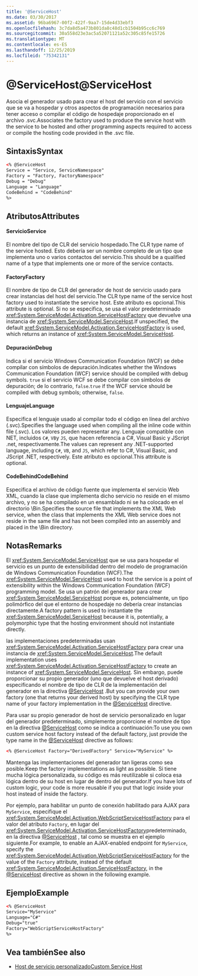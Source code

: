 ```yaml
---
title: '@ServiceHost'
ms.date: 03/30/2017
ms.assetid: 96ba6967-00f2-422f-9aa7-15de4d33ebf3
ms.openlocfilehash: 3c7da8d5a473b801da8c48d1cb1504b95cc6c769
ms.sourcegitcommit: 30a558d23e3ac5a52071121a52c305c85fe15726
ms.translationtype: MT
ms.contentlocale: es-ES
ms.lasthandoff: 12/25/2019
ms.locfileid: "75342131"
---
```

# <a name="servicehost"></a><span data-ttu-id="fd564-101">\@ServiceHost</span><span class="sxs-lookup"><span data-stu-id="fd564-101">\@ServiceHost</span></span>
<span data-ttu-id="fd564-102">Asocia el generador usado para crear el host del servicio con el servicio que se va a hospedar y otros aspectos de programación necesarios para tener acceso o compilar el código de hospedaje proporcionado en el archivo .svc.</span><span class="sxs-lookup"><span data-stu-id="fd564-102">Associates the factory used to produce the service host with the service to be hosted and other programming aspects required to access or compile the hosting code provided in the .svc file.</span></span>  
  
## <a name="syntax"></a><span data-ttu-id="fd564-103">Sintaxis</span><span class="sxs-lookup"><span data-stu-id="fd564-103">Syntax</span></span>  
  
```xml  
<% @ServiceHost
Service = "Service, ServiceNamespace"
Factory = "Factory, FactoryNamespace"
Debug = "Debug"
Language = "Language"
CodeBehind = "CodeBehind"
%>
```  
  
## <a name="attributes"></a><span data-ttu-id="fd564-104">Atributos</span><span class="sxs-lookup"><span data-stu-id="fd564-104">Attributes</span></span>  
  
#### <a name="service"></a><span data-ttu-id="fd564-105">Servicio</span><span class="sxs-lookup"><span data-stu-id="fd564-105">Service</span></span>  
 <span data-ttu-id="fd564-106">El nombre del tipo de CLR del servicio hospedado.</span><span class="sxs-lookup"><span data-stu-id="fd564-106">The CLR type name of the service hosted.</span></span> <span data-ttu-id="fd564-107">Esto debería ser un nombre completo de un tipo que implementa uno o varios contactos del servicio.</span><span class="sxs-lookup"><span data-stu-id="fd564-107">This should be a qualified name of a type that implements one or more of the service contacts.</span></span>  
  
#### <a name="factory"></a><span data-ttu-id="fd564-108">Factory</span><span class="sxs-lookup"><span data-stu-id="fd564-108">Factory</span></span>  
 <span data-ttu-id="fd564-109">El nombre de tipo de CLR del generador de host de servicio usado para crear instancias del host del servicio.</span><span class="sxs-lookup"><span data-stu-id="fd564-109">The CLR type name of the service host factory used to instantiate the service host.</span></span> <span data-ttu-id="fd564-110">Este atributo es opcional.</span><span class="sxs-lookup"><span data-stu-id="fd564-110">This attribute is optional.</span></span> <span data-ttu-id="fd564-111">Si no se especifica, se usa el valor predeterminado <xref:System.ServiceModel.Activation.ServiceHostFactory> que devuelve una instancia de <xref:System.ServiceModel.ServiceHost>.</span><span class="sxs-lookup"><span data-stu-id="fd564-111">If unspecified, the default <xref:System.ServiceModel.Activation.ServiceHostFactory> is used, which returns an instance of <xref:System.ServiceModel.ServiceHost>.</span></span>  
  
#### <a name="debug"></a><span data-ttu-id="fd564-112">Depuración</span><span class="sxs-lookup"><span data-stu-id="fd564-112">Debug</span></span>  
 <span data-ttu-id="fd564-113">Indica si el servicio Windows Communication Foundation (WCF) se debe compilar con símbolos de depuración.</span><span class="sxs-lookup"><span data-stu-id="fd564-113">Indicates whether the Windows Communication Foundation (WCF) service should be compiled with debug symbols.</span></span> <span data-ttu-id="fd564-114">`true` si el servicio WCF se debe compilar con símbolos de depuración; de lo contrario, `false`.</span><span class="sxs-lookup"><span data-stu-id="fd564-114">`true` if the WCF service should be compiled with debug symbols; otherwise, `false`.</span></span>  
  
#### <a name="language"></a><span data-ttu-id="fd564-115">Lenguaje</span><span class="sxs-lookup"><span data-stu-id="fd564-115">Language</span></span>  
 <span data-ttu-id="fd564-116">Especifica el lenguaje usado al compilar todo el código en línea del archivo (.svc).</span><span class="sxs-lookup"><span data-stu-id="fd564-116">Specifies the language used when compiling all the inline code within file (.svc).</span></span> <span data-ttu-id="fd564-117">Los valores pueden representar any. Lenguaje compatible con NET, incluidos `C#`, `VB`y `JS`, que hacen referencia a C#, Visual Basic y JScript .net, respectivamente.</span><span class="sxs-lookup"><span data-stu-id="fd564-117">The values can represent any .NET-supported language, including `C#`, `VB`, and `JS`, which refer to C#, Visual Basic, and JScript .NET, respectively.</span></span> <span data-ttu-id="fd564-118">Este atributo es opcional.</span><span class="sxs-lookup"><span data-stu-id="fd564-118">This attribute is optional.</span></span>  
  
#### <a name="codebehind"></a><span data-ttu-id="fd564-119">CodeBehind</span><span class="sxs-lookup"><span data-stu-id="fd564-119">CodeBehind</span></span>  
 <span data-ttu-id="fd564-120">Especifica el archivo de código fuente que implementa el servicio Web XML, cuando la clase que implementa dicho servicio no reside en el mismo archivo, y no se ha compilado en un ensamblado ni se ha colocado en el directorio \Bin.</span><span class="sxs-lookup"><span data-stu-id="fd564-120">Specifies the source file that implements the XML Web service, when the class that implements the XML Web service does not reside in the same file and has not been compiled into an assembly and placed in the \Bin directory.</span></span>  
  
## <a name="remarks"></a><span data-ttu-id="fd564-121">Notas</span><span class="sxs-lookup"><span data-stu-id="fd564-121">Remarks</span></span>  
 <span data-ttu-id="fd564-122">El <xref:System.ServiceModel.ServiceHost> que se usa para hospedar el servicio es un punto de extensibilidad dentro del modelo de programación de Windows Communication Foundation (WCF).</span><span class="sxs-lookup"><span data-stu-id="fd564-122">The <xref:System.ServiceModel.ServiceHost> used to host the service is a point of extensibility within the Windows Communication Foundation (WCF) programming model.</span></span> <span data-ttu-id="fd564-123">Se usa un patrón del generador para crear <xref:System.ServiceModel.ServiceHost> porque es, potencialmente, un tipo polimórfico del que el entorno de hospedaje no debería crear instancias directamente.</span><span class="sxs-lookup"><span data-stu-id="fd564-123">A factory pattern is used to instantiate the <xref:System.ServiceModel.ServiceHost> because it is, potentially, a polymorphic type that the hosting environment should not instantiate directly.</span></span>  
  
 <span data-ttu-id="fd564-124">las implementaciones predeterminadas usan <xref:System.ServiceModel.Activation.ServiceHostFactory> para crear una instancia de <xref:System.ServiceModel.ServiceHost>.</span><span class="sxs-lookup"><span data-stu-id="fd564-124">The default implementation uses <xref:System.ServiceModel.Activation.ServiceHostFactory> to create an instance of <xref:System.ServiceModel.ServiceHost>.</span></span> <span data-ttu-id="fd564-125">Sin embargo, puede proporcionar su propio generador (uno que devuelve el host derivado) especificando el nombre de tipo de CLR de la implementación del generador en la directiva [\@ServiceHost](servicehost.md) .</span><span class="sxs-lookup"><span data-stu-id="fd564-125">But you can provide your own factory (one that returns your derived host) by specifying the CLR type name of your factory implementation in the [\@ServiceHost](servicehost.md) directive.</span></span>  
  
 <span data-ttu-id="fd564-126">Para usar su propio generador de host de servicio personalizado en lugar del generador predeterminado, simplemente proporcione el nombre de tipo en la directiva [@ServiceHost](servicehost.md) como se indica a continuación:</span><span class="sxs-lookup"><span data-stu-id="fd564-126">To use you own custom service host factory instead of the default factory, just provide the type name in the [@ServiceHost](servicehost.md) directive as follows:</span></span>  
  
```xml  
<% @ServiceHost Factory="DerivedFactory" Service="MyService" %>  
```  
  
 <span data-ttu-id="fd564-127">Mantenga las implementaciones del generador tan ligeras como sea posible.</span><span class="sxs-lookup"><span data-stu-id="fd564-127">Keep the factory implementations as light as possible.</span></span> <span data-ttu-id="fd564-128">Si tiene mucha lógica personalizada, su código es más reutilizable si coloca esa lógica dentro de su host en lugar de dentro del generador.</span><span class="sxs-lookup"><span data-stu-id="fd564-128">If you have lots of custom logic, your code is more reusable if you put that logic inside your host instead of inside the factory.</span></span>  
  
 <span data-ttu-id="fd564-129">Por ejemplo, para habilitar un punto de conexión habilitado para AJAX para `MyService`, especifique el <xref:System.ServiceModel.Activation.WebScriptServiceHostFactory> para el valor del atributo `Factory`, en lugar del <xref:System.ServiceModel.Activation.ServiceHostFactory>predeterminado, en la directiva [@ServiceHost](servicehost.md) , tal como se muestra en el ejemplo siguiente.</span><span class="sxs-lookup"><span data-stu-id="fd564-129">For example, to enable an AJAX-enabled endpoint for `MyService`, specify the <xref:System.ServiceModel.Activation.WebScriptServiceHostFactory> for the value of the `Factory` attribute, instead of the default <xref:System.ServiceModel.Activation.ServiceHostFactory>, in the [@ServiceHost](servicehost.md) directive as shown in the following example.</span></span>  
  
## <a name="example"></a><span data-ttu-id="fd564-130">Ejemplo</span><span class="sxs-lookup"><span data-stu-id="fd564-130">Example</span></span>  
  
```xml  
<% @ServiceHost
Service="MyService"  
Language="C#"  
Debug="true"  
Factory="WebScriptServiceHostFactory"  
%>  
```  
  
## <a name="see-also"></a><span data-ttu-id="fd564-131">Vea también</span><span class="sxs-lookup"><span data-stu-id="fd564-131">See also</span></span>

- [<span data-ttu-id="fd564-132">Host de servicio personalizado</span><span class="sxs-lookup"><span data-stu-id="fd564-132">Custom Service Host</span></span>](../../../wcf/samples/custom-service-host.md)
